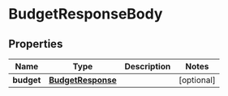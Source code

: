 

# BudgetResponseBody


## Properties

| Name | Type | Description | Notes |
|------------ | ------------- | ------------- | -------------|
|**budget** | [**BudgetResponse**](BudgetResponse.md) |  |  [optional] |



